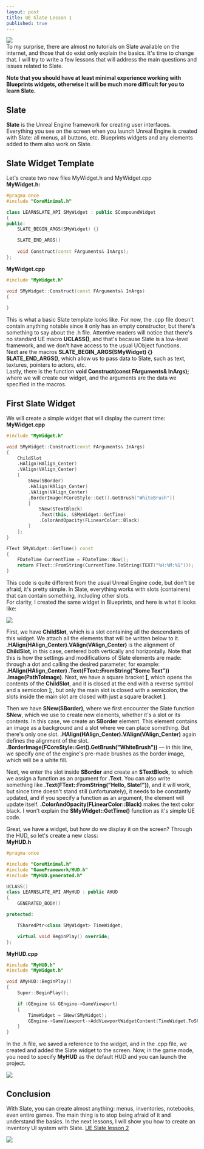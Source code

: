 ```yaml
---
layout: post
title: UE Slate Lesson 1
published: true
---
```

![]({{site.baseurl}}/images/2024-06-15-slate-tutorial-1/2024-06-15-slate-tutorial-1_0.png)  
To my surprise, there are almost no tutorials on Slate available on the internet, and those that do exist only explain the basics. It's time to change that. I will try to write a few lessons that will address the main questions and issues related to Slate. 

**Note that you should have at least minimal experience working with Blueprints widgets, otherwise it will be much more difficult for you to learn Slate.**

## Slate
**Slate** is the Unreal Engine framework for creating user interfaces. Everything you see on the screen when you launch Unreal Engine is created with Slate: all menus, all buttons, etc. Blueprints widgets and any elements added to them also work on Slate.  

## Slate Widget Template
Let's create two new files MyWidget.h and MyWidget.cpp  
**MyWidget.h:**

```cpp
#pragma once
#include "CoreMinimal.h"

class LEARNSLATE_API SMyWidget : public SCompoundWidget
{
public:
    SLATE_BEGIN_ARGS(SMyWidget) {}

    SLATE_END_ARGS()
    
    void Construct(const FArguments& InArgs);
};
```

**MyWidget.cpp**

```cpp
#include "MyWidget.h"

void SMyWidget::Construct(const FArguments& InArgs)
{
    
}
```

This is what a basic Slate template looks like. For now, the .cpp file doesn't contain anything notable since it only has an empty constructor, but there's something to say about the .h file. Attentive readers will notice that there's no standard UE macro **UCLASS()**, and that's because Slate is a low-level framework, and we don't have access to the usual UObject functions.  
Next are the macros **SLATE_BEGIN_ARGS(SMyWidget) {} SLATE_END_ARGS()**, which allow us to pass data to Slate, such as text, textures, pointers to actors, etc.  
Lastly, there is the function **void Construct(const FArguments& InArgs);** where we will create our widget, and the arguments are the data we specified in the macros.  

## First Slate Widget
We will create a simple widget that will display the current time:  
**MyWidget.cpp**

```cpp
#include "MyWidget.h"

void SMyWidget::Construct(const FArguments& InArgs)
{
    ChildSlot
    .HAlign(HAlign_Center)
    .VAlign(VAlign_Center)
    [
        SNew(SBorder)
        .HAlign(HAlign_Center)
        .VAlign(VAlign_Center)
        .BorderImage(FCoreStyle::Get().GetBrush("WhiteBrush"))
        [
            SNew(STextBlock)
            .Text(this, &SMyWidget::GetTime)
            .ColorAndOpacity(FLinearColor::Black)
        ]
    ];
}

FText SMyWidget::GetTime() const
{
    FDateTime CurrentTime = FDateTime::Now();
    return FText::FromString(CurrentTime.ToString(TEXT("%H:%M:%S")));
}
```

This code is quite different from the usual Unreal Engine code, but don't be afraid, it's pretty simple. In Slate, everything works with slots (containers) that can contain something, including other slots.  
For clarity, I created the same widget in Blueprints, and here is what it looks like:

![]({{site.baseurl}}/images/2024-06-15-slate-tutorial-1/2024-06-15-slate-tutorial-1_2.png)  

First, we have **ChildSlot**, which is a slot containing all the descendants of this widget. We attach all the elements that will be written below to it.  
**.HAlign(HAlign_Center).VAlign(VAlign_Center)** is the alignment of **ChildSlot**, in this case, centered both vertically and horizontally. Note that this is how the settings and modifications of Slate elements are made: through a dot and calling the desired parameter, for example: **.HAlign(HAlign_Center) .Text(FText::FromString("Some Text")) .Image(PathToImage)**.
Next, we have a square bracket **\[**, which opens the contents of the **ChildSlot**, and it is closed at the end with a reverse symbol and a semicolon **];**, but only the main slot is closed with a semicolon, the slots inside the main slot are closed with just a square bracket **]**.

Then we have **SNew(SBorder)**, where we first encounter the Slate function **SNew**, which we use to create new elements, whether it's a slot or its contents. In this case, we create an **SBorder** element. This element contains an image as a background and a slot where we can place something. But there's only one slot. **.HAlign(HAlign_Center).VAlign(VAlign_Center)** again defines the alignment of the slot.  
**.BorderImage(FCoreStyle::Get().GetBrush("WhiteBrush"))** — in this line, we specify one of the engine's pre-made brushes as the border image, which will be a white fill.  

Next, we enter the slot inside **SBorder** and create an **STextBlock**, to which we assign a function as an argument for **.Text**. You can also write something like **.Text(FText::FromString("Hello, Slate!"))**, and it will work, but since time doesn't stand still (unfortunately), it needs to be constantly updated, and if you specify a function as an argument, the element will update itself. **.ColorAndOpacity(FLinearColor::Black)** makes the text color black. I won't explain the **SMyWidget::GetTime()** function as it's simple UE code.  

Great, we have a widget, but how do we display it on the screen? Through the HUD, so let's create a new class:  
**MyHUD.h**

```cpp
#pragma once

#include "CoreMinimal.h"
#include "GameFramework/HUD.h"
#include "MyHUD.generated.h"

UCLASS()
class LEARNSLATE_API AMyHUD : public AHUD
{
    GENERATED_BODY()

protected:

    TSharedPtr<class SMyWidget> TimeWidget;

    virtual void BeginPlay() override;
};
```

**MyHUD.cpp**

```cpp
#include "MyHUD.h"
#include "MyWidget.h"

void AMyHUD::BeginPlay()
{
    Super::BeginPlay();

    if (GEngine && GEngine->GameViewport)
    {
        TimeWidget = SNew(SMyWidget);
        GEngine->GameViewport->AddViewportWidgetContent(TimeWidget.ToSharedRef());
    }
}
```

In the .h file, we saved a reference to the widget, and in the .cpp file, we created and added the Slate widget to the screen. Now, in the game mode, you need to specify **MyHUD** as the default HUD and you can launch the project.

![]({{site.baseurl}}/images/2024-06-15-slate-tutorial-1/2024-06-15-slate-tutorial-1_1.png)  

## Conclusion
With Slate, you can create almost anything: menus, inventories, notebooks, even entire games. The main thing is to stop being afraid of it and understand the basics. In the next lessons, I will show you how to create an inventory UI system with Slate.
[UE Slate lesson 2](https://pelogetan.github.io/slate-tutorial-2_en/)

![]({{site.baseurl}}/images/2024-06-15-slate-tutorial-1/2024-06-15-slate-tutorial-1_3.png)
